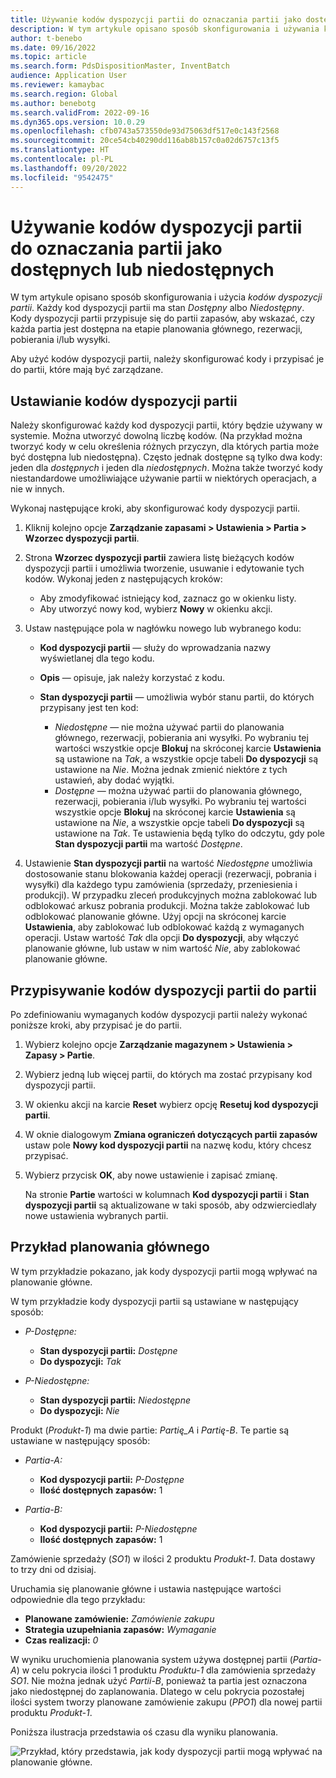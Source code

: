 ```yaml
---
title: Używanie kodów dyspozycji partii do oznaczania partii jako dostępnych lub niedostępnych
description: W tym artykule opisano sposób skonfigurowania i używania kodów dyspozycji partii w celu oznaczania partii jako dostępnych lub niedostępnych do użytku w planowaniu głównym, rezerwacji, pobieraniu i/lub wysyłce.
author: t-benebo
ms.date: 09/16/2022
ms.topic: article
ms.search.form: PdsDispositionMaster, InventBatch
audience: Application User
ms.reviewer: kamaybac
ms.search.region: Global
ms.author: benebotg
ms.search.validFrom: 2022-09-16
ms.dyn365.ops.version: 10.0.29
ms.openlocfilehash: cfb0743a573550de93d75063df517e0c143f2568
ms.sourcegitcommit: 20ce54cb40290dd116ab8b157c0a02d6757c13f5
ms.translationtype: HT
ms.contentlocale: pl-PL
ms.lasthandoff: 09/20/2022
ms.locfileid: "9542475"
---
```

# <a name="use-batch-disposition-codes-to-mark-batches-as-available-or-unavailable"></a>Używanie kodów dyspozycji partii do oznaczania partii jako dostępnych lub niedostępnych

W tym artykule opisano sposób skonfigurowania i użycia *kodów dyspozycji partii*. Każdy kod dyspozycji partii ma stan *Dostępny* albo *Niedostępny*. Kody dyspozycji partii przypisuje się do partii zapasów, aby wskazać, czy każda partia jest dostępna na etapie planowania głównego, rezerwacji, pobierania i/lub wysyłki.

Aby użyć kodów dyspozycji partii, należy skonfigurować kody i przypisać je do partii, które mają być zarządzane.

## <a name="set-up-batch-disposition-codes"></a>Ustawianie kodów dyspozycji partii

Należy skonfigurować każdy kod dyspozycji partii, który będzie używany w systemie. Można utworzyć dowolną liczbę kodów. (Na przykład można tworzyć kody w celu określenia różnych przyczyn, dla których partia może być dostępna lub niedostępna). Często jednak dostępne są tylko dwa kody: jeden dla *dostępnych* i jeden dla *niedostępnych*. Można także tworzyć kody niestandardowe umożliwiające używanie partii w niektórych operacjach, a nie w innych.

Wykonaj następujące kroki, aby skonfigurować kody dyspozycji partii.

1. Kliknij kolejno opcje **Zarządzanie zapasami \> Ustawienia \> Partia \> Wzorzec dyspozycji partii**.
1. Strona **Wzorzec dyspozycji partii** zawiera listę bieżących kodów dyspozycji partii i umożliwia tworzenie, usuwanie i edytowanie tych kodów. Wykonaj jeden z następujących kroków:

    - Aby zmodyfikować istniejący kod, zaznacz go w okienku listy.
    - Aby utworzyć nowy kod, wybierz **Nowy** w okienku akcji.

1. Ustaw następujące pola w nagłówku nowego lub wybranego kodu:

    - **Kod dyspozycji partii** — służy do wprowadzania nazwy wyświetlanej dla tego kodu.
    - **Opis** — opisuje, jak należy korzystać z kodu.
    - **Stan dyspozycji partii** — umożliwia wybór stanu partii, do których przypisany jest ten kod:

        - *Niedostępne* — nie można używać partii do planowania głównego, rezerwacji, pobierania ani wysyłki. Po wybraniu tej wartości wszystkie opcje **Blokuj** na skróconej karcie **Ustawienia** są ustawione na *Tak*, a wszystkie opcje tabeli **Do dyspozycji** są ustawione na *Nie*. Można jednak zmienić niektóre z tych ustawień, aby dodać wyjątki.
        - *Dostępne* — można używać partii do planowania głównego, rezerwacji, pobierania i/lub wysyłki. Po wybraniu tej wartości wszystkie opcje **Blokuj** na skróconej karcie **Ustawienia** są ustawione na *Nie*, a wszystkie opcje tabeli **Do dyspozycji** są ustawione na *Tak*. Te ustawienia będą tylko do odczytu, gdy pole **Stan dyspozycji partii** ma wartość *Dostępne*.

1. Ustawienie **Stan dyspozycji partii** na wartość *Niedostępne* umożliwia dostosowanie stanu blokowania każdej operacji (rezerwacji, pobrania i wysyłki) dla każdego typu zamówienia (sprzedaży, przeniesienia i produkcji). W przypadku zleceń produkcyjnych można zablokować lub odblokować arkusz pobrania produkcji. Można także zablokować lub odblokować planowanie główne. Użyj opcji na skróconej karcie **Ustawienia**, aby zablokować lub odblokować każdą z wymaganych operacji. Ustaw wartość *Tak* dla opcji **Do dyspozycji**, aby włączyć planowanie główne, lub ustaw w nim wartość *Nie*, aby zablokować planowanie główne.

## <a name="assign-batch-disposition-codes-to-batches"></a>Przypisywanie kodów dyspozycji partii do partii

Po zdefiniowaniu wymaganych kodów dyspozycji partii należy wykonać poniższe kroki, aby przypisać je do partii.

1. Wybierz kolejno opcje **Zarządzanie magazynem \> Ustawienia \> Zapasy \> Partie**.
1. Wybierz jedną lub więcej partii, do których ma zostać przypisany kod dyspozycji partii.
1. W okienku akcji na karcie **Reset** wybierz opcję **Resetuj kod dyspozycji partii**.
1. W oknie dialogowym **Zmiana ograniczeń dotyczących partii zapasów** ustaw pole **Nowy kod dyspozycji partii** na nazwę kodu, który chcesz przypisać.
1. Wybierz przycisk **OK**, aby nowe ustawienie i zapisać zmianę.

    Na stronie **Partie** wartości w kolumnach **Kod dyspozycji partii** i **Stan dyspozycji partii** są aktualizowane w taki sposób, aby odzwierciedlały nowe ustawienia wybranych partii.

## <a name="master-planning-example"></a>Przykład planowania głównego

W tym przykładzie pokazano, jak kody dyspozycji partii mogą wpływać na planowanie główne.

W tym przykładzie kody dyspozycji partii są ustawiane w następujący sposób:

- *P-Dostępne:*

    - **Stan dyspozycji partii:** *Dostępne*
    - **Do dyspozycji:** *Tak*

- *P-Niedostępne:*

    - **Stan dyspozycji partii:** *Niedostępne*
    - **Do dyspozycji:** *Nie*

Produkt (*Produkt-1*) ma dwie partie: *Partię_A* i *Partię-B*. Te partie są ustawiane w następujący sposób:

- *Partia-A:*

    - **Kod dyspozycji partii:** *P-Dostępne*
    - **Ilość dostępnych zapasów:** 1

- *Partia-B:*

    - **Kod dyspozycji partii:** *P-Niedostępne*
    - **Ilość dostępnych zapasów:** 1

Zamówienie sprzedaży (*SO1*) w ilości 2 produktu *Produkt-1*. Data dostawy to trzy dni od dzisiaj.

Uruchamia się planowanie główne i ustawia następujące wartości odpowiednie dla tego przykładu:

- **Planowane zamówienie:** *Zamówienie zakupu*
- **Strategia uzupełniania zapasów:** *Wymaganie*
- **Czas realizacji:** *0*

W wyniku uruchomienia planowania system używa dostępnej partii (*Partia-A*) w celu pokrycia ilości 1 produktu *Produktu-1* dla zamówienia sprzedaży *SO1*. Nie można jednak użyć *Partii-B*, ponieważ ta partia jest oznaczona jako niedostępnej do zaplanowania. Dlatego w celu pokrycia pozostałej ilości system tworzy planowane zamówienie zakupu (*PPO1*) dla nowej partii produktu *Produkt-1*.

Poniższa ilustracja przedstawia oś czasu dla wyniku planowania.

![Przykład, który przedstawia, jak kody dyspozycji partii mogą wpływać na planowanie główne.](media/batch-codes-planning-example.png "Przykład, który przedstawia, jak kody dyspozycji partii mogą wpływać na planowanie główne")
